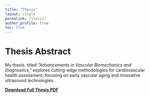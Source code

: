 ```yaml
---
title: "Thesis"
layout: single
permalink: /thesis/
author_profile: true
toc: true
---
```


# Thesis Abstract

My thesis, titled *"Advancements in Vascular Biomechanics and Diagnostics,"* explores cutting-edge methodologies for cardiovascular health assessment, focusing on early vascular aging and innovative ultrasound technologies.

[**Download Full Thesis PDF**](assets/docs/thesis.pdf)
